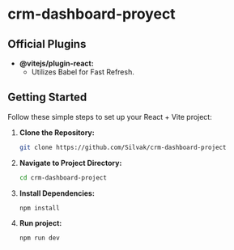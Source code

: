 # crm-dashboard-proyect

## Official Plugins

- **@vitejs/plugin-react:**
  - Utilizes Babel for Fast Refresh.

## Getting Started

Follow these simple steps to set up your React + Vite project:

1. **Clone the Repository:**

   ```bash
   git clone https://github.com/Silvak/crm-dashboard-project
   ```

2. **Navigate to Project Directory:**

   ```bash
   cd crm-dashboard-project
   ```

3. **Install Dependencies:**

   ```bash
   npm install
   ```

4. **Run project:**
   ```bash
   npm run dev
   ```
